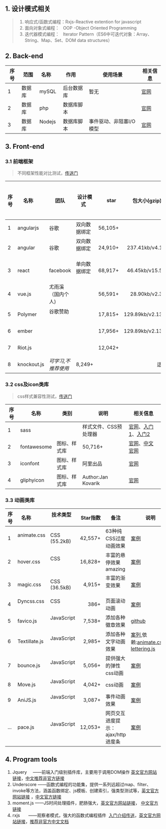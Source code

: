 ## 1. 设计模式相关
> 1. 响应式/函数式编程：Rxjs-Reactive extention for javascript 
> 2. 面向对象式编程：   OOP -Object Oriented Programming
> 3. 迭代器模式编程：   Iterator Pattern（ES6中可迭代对象：Array、String、Map、Set、DOM data structures）

## 2. Back-end 

|序号| 范围 |名称     |作用     |使用场景|相关信息|
|---|---  |---      |---     |---|----|
| 1 |数据库|mySQL    |后台数据库|暂无|[官网](https://www.mysql.com/cn/)|
| 2 |数据库|php      |数据库脚本||[官网](http://php.net/)|
| 3 |数据库|Nodejs   |数据库脚本|事件驱动、非阻塞I/O模型|[官网](https://nodejs.org/zh-cn/)|


## 3. Front-end
### 3.1 前端框架

> 不同框架性能对比测试，[传送门](https://rawgit.com/krausest/js-framework-benchmark/master/webdriver-ts/table.html)

|序号|名称     |团队      |设计模式      |star   |包大小(gzip)      |学习曲线|相关技术|相关信息     |
|---|---------|---------|------------|------:|----------------:|-------|-------|--------|
|1  |angularjs|谷歌      |双向数据绑定  |56,105+|                 |陡峭   |MVC|[官网](https://angularjs.org/) |
|2  |angular  |谷歌      |双向数据绑定  |24,910+|237.41kb/v4.1.3|陡峭|MVC、组件化、Rxjs|[官网](https://angular.io/)  |
|3  |react    |facebook |单向数据绑定   |68,917+|46.45kb/v15.5.4|适中|MVC、组件化、React+Flux+JSX状态存储|[官网](https://facebook.github.io/react/)|
|4  |vue.js   |尤雨溪（国内个人)||56,591+|28.90kb/v2.3.4  |简单|MVC、组件化、    |[官网](https://cn.vuejs.org/)|
|5  |Polymer  |谷歌赞助        ||17,815+|129.89kb/v2.13.3| |组件化，类似vue  |[官网](https://www.polymer-project.org/)|
|6  |ember    |               ||17,956+|129.89kb/v2.13.3|陡峭|全能框架、大量约定 |[官网](https://www.emberjs.com/)|
|7  |Riot.js  |               ||12,042+||   |轻量级        |[官网](http://riotjs.com/)|
|8  |knockout.js|*可学习,不推荐使用*| 8,249+||适中|MVVM     |[官网](http://knockoutjs.com/),兼容IE9,

### 3.2 css及icon类库
> css样式兼容性测试，[传送门](http://caniuse.com/)

|序号|名称|类别 |说明| 相关信息|
|----|---|---|---|---|
|1   |sass|      |样式文件、CSS预处理器|[官网](http://sass.bootcss.com/)、[入门1](http://www.ruanyifeng.com/blog/2012/06/sass.html)、[入门2](https://www.oschina.net/question/12_44255)|
|2   |fontawesome|图标、样式库 |50,716+            |[官网](http://fontawesome.io/)、[中文官网](http://fontawesome.dashgame.com/)|
|3   |iconfont   |图标、样式库 |阿里出品            |[官网](http://www.iconfont.cn/)|
|4   |gliphyicon |图标、样式库 |Author:Jan Kovarik |[官网](http://glyphicons.com/)|

### 3.3 动画类库
|序号|名称         |技术类型            |Star指数|备注|说明|
|---|---          |---               |------:|---|----|
|1  |animate.css  |CSS (55.2kB)      |42,557+|63种纯CSS过度动画效果|[案例](https://daneden.github.io/animate.css/)|
|2  |hover.css    |CSS               |16,828+|丰富的悬停效果amazing|[案例](http://ianlunn.github.io/Hover/)|
|3  |magic.css    |CSS (36.5kB)      |4,915+ |丰富的渐变效果       |[案例](https://minimamente.com/example/magic_animations/)|
|4  |Dyncss.css   |CSS               |386+   |页面滚动动画         |[案例](http://www.vittoriozaccaria.net/dyncss-example/)|
|5  |favico.js    |JavaScript        |7,538+ |添加各种徽章效果      |[github](https://github.com/ejci/favico.js/tree/v0.4.0)
|6  |Textillate.js|JavaScript        |2,985+ |添加各种文字动画效果   |[案列](http://textillate.js.org/),依赖:[animate.css](https://daneden.github.io/animate.css/)、[lettering.js](http://letteringjs.com/)|
|7  |bounce.js    |JavaScript        |5,056+ |提供强大的弹性css动画|[案例](http://bouncejs.com/)|
|8  |Move.js      |JavaScript        |4,042+ |css动画            |[案例](http://visionmedia.github.io/move.js/)|
|9  |AniJS.js     |JavaScript        |3,087+  |事件动画效果         |[案例](http://anijs.github.io/)|
|...|pace.js      |JavaScript        |12,053+|网页交互进度提示：ajax/http进度条 |[案例](http://github.hubspot.com/pace/docs/welcome/)|


## 4. Program tools
 1.  Jquery     ——前端入门级别插件库，主要用于调用DOM操作 [英文官方网站链接](https://jquery.com/)，[中文推荐非官方链接](http://hemin.cn/jq/)
 2. Underscore ——函数式编程的功能集，提供一系列远超过map、filter、invoke等方法，涵盖函数绑定、js模板、创建索引，强类型测试等，[英文官方网站链接](http://underscorejs.org/) ，[中文官方链接](http://www.bootcss.com/p/underscore/)
 3. moment.js  ——JS时间处理插件，肥肠强大，[英文官方网站链接](https://momentjs.com/)， [中文官方链接](http://momentjs.cn/)
 4. rxjs       ——观察者模式，强大的函数式编程插件  [入门介绍传送](https://segmentfault.com/a/1190000008809168#articleHeader11)，[英文官方网站链接](http://reactivex.io/rxjs/)，[推荐非官方中文文档](https://buctwbzs.gitbooks.io/rxjs/content/operators.html)


